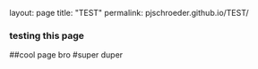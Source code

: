 layout: page
title: "TEST"
permalink: pjschroeder.github.io/TEST/

### testing this page
##cool page bro
#super duper
